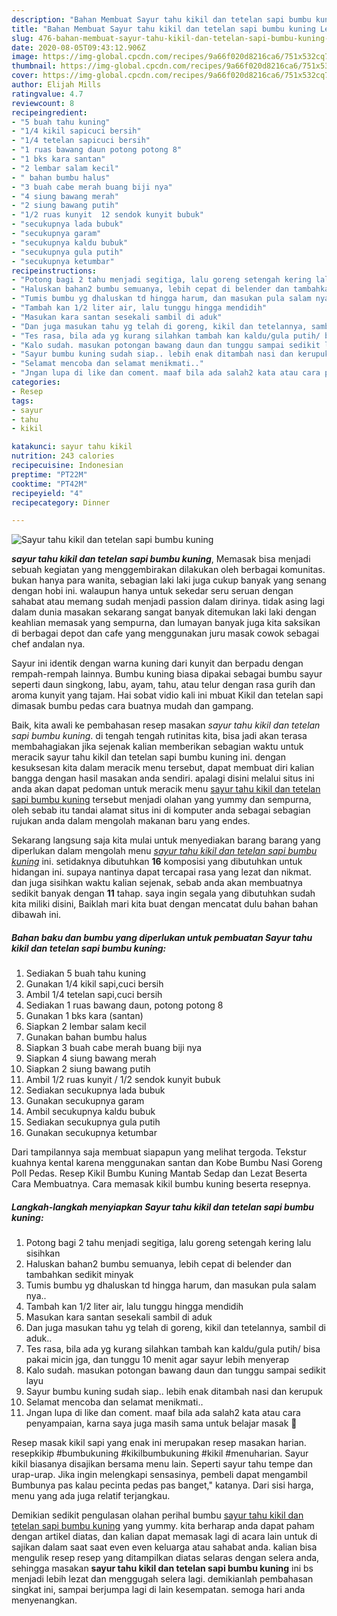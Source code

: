 ```yaml
---
description: "Bahan Membuat Sayur tahu kikil dan tetelan sapi bumbu kuning Lezat"
title: "Bahan Membuat Sayur tahu kikil dan tetelan sapi bumbu kuning Lezat"
slug: 476-bahan-membuat-sayur-tahu-kikil-dan-tetelan-sapi-bumbu-kuning-lezat
date: 2020-08-05T09:43:12.906Z
image: https://img-global.cpcdn.com/recipes/9a66f020d8216ca6/751x532cq70/sayur-tahu-kikil-dan-tetelan-sapi-bumbu-kuning-foto-resep-utama.jpg
thumbnail: https://img-global.cpcdn.com/recipes/9a66f020d8216ca6/751x532cq70/sayur-tahu-kikil-dan-tetelan-sapi-bumbu-kuning-foto-resep-utama.jpg
cover: https://img-global.cpcdn.com/recipes/9a66f020d8216ca6/751x532cq70/sayur-tahu-kikil-dan-tetelan-sapi-bumbu-kuning-foto-resep-utama.jpg
author: Elijah Mills
ratingvalue: 4.7
reviewcount: 8
recipeingredient:
- "5 buah tahu kuning"
- "1/4 kikil sapicuci bersih"
- "1/4 tetelan sapicuci bersih"
- "1 ruas bawang daun potong potong 8"
- "1 bks kara santan"
- "2 lembar salam kecil"
- " bahan bumbu halus"
- "3 buah cabe merah buang biji nya"
- "4 siung bawang merah"
- "2 siung bawang putih"
- "1/2 ruas kunyit  12 sendok kunyit bubuk"
- "secukupnya lada bubuk"
- "secukupnya garam"
- "secukupnya kaldu bubuk"
- "secukupnya gula putih"
- "secukupnya ketumbar"
recipeinstructions:
- "Potong bagi 2 tahu menjadi segitiga, lalu goreng setengah kering lalu sisihkan"
- "Haluskan bahan2 bumbu semuanya, lebih cepat di belender dan tambahkan sedikit minyak"
- "Tumis bumbu yg dhaluskan td hingga harum, dan masukan pula salam nya.."
- "Tambah kan 1/2 liter air, lalu tunggu hingga mendidih"
- "Masukan kara santan sesekali sambil di aduk"
- "Dan juga masukan tahu yg telah di goreng, kikil dan tetelannya, sambil di aduk.."
- "Tes rasa, bila ada yg kurang silahkan tambah kan kaldu/gula putih/ bisa pakai micin jga, dan tunggu 10 menit agar sayur lebih menyerap"
- "Kalo sudah. masukan potongan bawang daun dan tunggu sampai sedikit layu"
- "Sayur bumbu kuning sudah siap.. lebih enak ditambah nasi dan kerupuk"
- "Selamat mencoba dan selamat menikmati.."
- "Jngan lupa di like dan coment. maaf bila ada salah2 kata atau cara penyampaian, karna saya juga masih sama untuk belajar masak 🙂"
categories:
- Resep
tags:
- sayur
- tahu
- kikil

katakunci: sayur tahu kikil 
nutrition: 243 calories
recipecuisine: Indonesian
preptime: "PT22M"
cooktime: "PT42M"
recipeyield: "4"
recipecategory: Dinner

---
```



![Sayur tahu kikil dan tetelan sapi bumbu kuning](https://img-global.cpcdn.com/recipes/9a66f020d8216ca6/751x532cq70/sayur-tahu-kikil-dan-tetelan-sapi-bumbu-kuning-foto-resep-utama.jpg)

<b><i>sayur tahu kikil dan tetelan sapi bumbu kuning</i></b>, Memasak bisa menjadi sebuah kegiatan yang menggembirakan dilakukan oleh berbagai komunitas. bukan hanya para wanita, sebagian laki laki juga cukup banyak yang senang dengan hobi ini. walaupun hanya untuk sekedar seru seruan dengan sahabat atau memang sudah menjadi passion dalam dirinya. tidak asing lagi dalam dunia masakan sekarang sangat banyak ditemukan laki laki dengan keahlian memasak yang sempurna, dan lumayan banyak juga kita saksikan di berbagai depot dan cafe yang menggunakan juru masak cowok sebagai chef andalan nya.

Sayur ini identik dengan warna kuning dari kunyit dan berpadu dengan rempah-rempah lainnya. Bumbu kuning biasa dipakai sebagai bumbu sayur seperti daun singkong, labu, ayam, tahu, atau telur dengan rasa gurih dan aroma kunyit yang tajam. Hai sobat vidio kali ini mbuat Kikil dan tetelan sapi dimasak bumbu pedas cara buatnya mudah dan gampang.

Baik, kita awali ke pembahasan resep masakan <i>sayur tahu kikil dan tetelan sapi bumbu kuning</i>. di tengah tengah rutinitas kita, bisa jadi akan terasa membahagiakan jika sejenak kalian memberikan sebagian waktu untuk meracik sayur tahu kikil dan tetelan sapi bumbu kuning ini. dengan kesuksesan kita dalam meracik menu tersebut, dapat membuat diri kalian bangga dengan hasil masakan anda sendiri. apalagi disini melalui situs ini anda akan dapat pedoman untuk meracik menu <u>sayur tahu kikil dan tetelan sapi bumbu kuning</u> tersebut menjadi olahan yang yummy dan sempurna, oleh sebab itu tandai alamat situs ini di komputer anda sebagai sebagian rujukan anda dalam mengolah makanan baru yang endes.


Sekarang langsung saja kita mulai untuk menyediakan barang barang yang diperlukan dalam mengolah menu <u><i>sayur tahu kikil dan tetelan sapi bumbu kuning</i></u> ini. setidaknya dibutuhkan <b>16</b> komposisi yang dibutuhkan untuk hidangan ini. supaya nantinya dapat tercapai rasa yang lezat dan nikmat. dan juga sisihkan waktu kalian sejenak, sebab anda akan membuatnya sedikit banyak dengan <b>11</b> tahap. saya ingin segala yang dibutuhkan sudah kita miliki disini, Baiklah mari kita buat dengan mencatat dulu bahan bahan dibawah ini.

<!--inarticleads1-->

##### Bahan baku dan bumbu yang diperlukan untuk pembuatan Sayur tahu kikil dan tetelan sapi bumbu kuning:

1. Sediakan 5 buah tahu kuning
1. Gunakan 1/4 kikil sapi,cuci bersih
1. Ambil 1/4 tetelan sapi,cuci bersih
1. Sediakan 1 ruas bawang daun, potong potong 8
1. Gunakan 1 bks kara (santan)
1. Siapkan 2 lembar salam kecil
1. Gunakan  bahan bumbu halus
1. Siapkan 3 buah cabe merah buang biji nya
1. Siapkan 4 siung bawang merah
1. Siapkan 2 siung bawang putih
1. Ambil 1/2 ruas kunyit / 1/2 sendok kunyit bubuk
1. Sediakan secukupnya lada bubuk
1. Gunakan secukupnya garam
1. Ambil secukupnya kaldu bubuk
1. Sediakan secukupnya gula putih
1. Gunakan secukupnya ketumbar


Dari tampilannya saja membuat siapapun yang melihat tergoda. Tekstur kuahnya kental karena menggunakan santan dan Kobe Bumbu Nasi Goreng Poll Pedas. Resep Kikil Bumbu Kuning Mantab Sedap dan Lezat Beserta Cara Membuatnya. Cara memasak kikil bumbu kuning beserta resepnya. 

<!--inarticleads2-->

##### Langkah-langkah menyiapkan Sayur tahu kikil dan tetelan sapi bumbu kuning:

1. Potong bagi 2 tahu menjadi segitiga, lalu goreng setengah kering lalu sisihkan
1. Haluskan bahan2 bumbu semuanya, lebih cepat di belender dan tambahkan sedikit minyak
1. Tumis bumbu yg dhaluskan td hingga harum, dan masukan pula salam nya..
1. Tambah kan 1/2 liter air, lalu tunggu hingga mendidih
1. Masukan kara santan sesekali sambil di aduk
1. Dan juga masukan tahu yg telah di goreng, kikil dan tetelannya, sambil di aduk..
1. Tes rasa, bila ada yg kurang silahkan tambah kan kaldu/gula putih/ bisa pakai micin jga, dan tunggu 10 menit agar sayur lebih menyerap
1. Kalo sudah. masukan potongan bawang daun dan tunggu sampai sedikit layu
1. Sayur bumbu kuning sudah siap.. lebih enak ditambah nasi dan kerupuk
1. Selamat mencoba dan selamat menikmati..
1. Jngan lupa di like dan coment. maaf bila ada salah2 kata atau cara penyampaian, karna saya juga masih sama untuk belajar masak 🙂


Resep masak kikil sapi yang enak ini merupakan resep masakan harian. resepkikip #bumbukuning #kikilbumbukuning #kikil #menuharian. Sayur kikil biasanya disajikan bersama menu lain. Seperti sayur tahu tempe dan urap-urap. Jika ingin melengkapi sensasinya, pembeli dapat mengambil Bumbunya pas kalau pecinta pedas pas banget,&#34; katanya. Dari sisi harga, menu yang ada juga relatif terjangkau. 

Demikian sedikit pengulasan olahan perihal bumbu <u>sayur tahu kikil dan tetelan sapi bumbu kuning</u> yang yummy. kita berharap anda dapat paham dengan artikel diatas, dan kalian dapat memasak lagi di acara lain untuk di sajikan dalam saat saat even even keluarga atau sahabat anda. kalian bisa mengulik resep resep yang ditampilkan diatas selaras dengan selera anda, sehingga masakan <b>sayur tahu kikil dan tetelan sapi bumbu kuning</b> ini bs menjadi lebih lezat dan menggugah selera lagi. demikianlah pembahasan singkat ini, sampai berjumpa lagi di lain kesempatan. semoga hari anda menyenangkan.
